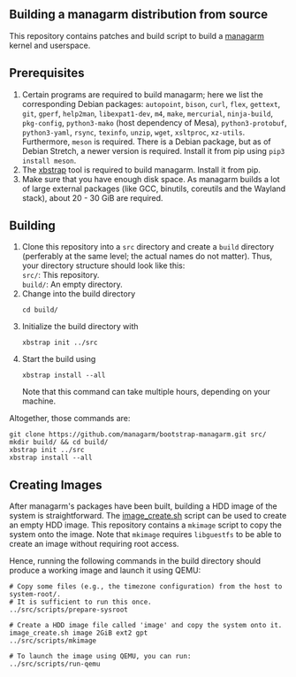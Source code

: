 
Building a managarm distribution from source
-------------

This repository contains patches and build script to build a [managarm](https://github.com/managarm/managarm) kernel and userspace.

## Prerequisites

1.  Certain programs are required to build managarm;
    here we list the corresponding Debian packages:
    `autopoint`, `bison`, `curl`, `flex`, `gettext`, `git`, `gperf`, `help2man`, `libexpat1-dev`, `m4`, `make`, `mercurial`, `ninja-build`, `pkg-config`, `python3-mako` (host dependency of Mesa), `python3-protobuf`, `python3-yaml`, `rsync`, `texinfo`, `unzip`,
	`wget`, `xsltproc`, `xz-utils`.
    Furthermore, `meson` is required. There is a Debian package, but as of Debian Stretch, a newer version is required.
    Install it from pip using `pip3 install meson`.
1.  The [xbstrap](https://github.com/managarm/xbstrap) tool is required to build managarm. Install it from pip.
1.  Make sure that you have enough disk space. As managarm builds a lot of large external packages
    (like GCC, binutils, coreutils and the Wayland stack), about 20 - 30 GiB are required.

## Building

1.  Clone this repository into a `src` directory and create a `build` directory
    (perferably at the same level; the actual names do not matter).
    Thus, your directory structure should look like this:<br>
    `src/`: This repository.<br>
    `build/`: An empty directory.
1.  Change into the build directory
    ```
    cd build/
    ```
1.  Initialize the build directory with
    ```
    xbstrap init ../src
    ```
1.  Start the build using
    ```
    xbstrap install --all
    ```
    Note that this command can take multiple hours, depending on your machine.

Altogether, those commands are:
```
git clone https://github.com/managarm/bootstrap-managarm.git src/
mkdir build/ && cd build/
xbstrap init ../src
xbstrap install --all
```

## Creating Images

After managarm's packages have been built, building a HDD image of the system
is straightforward. The [image_create.sh](https://gitlab.com/qookei/image_create) script
can be used to create an empty HDD image. This repository contains a `mkimage` script
to copy the system onto the image. Note that `mkimage` requires `libguestfs`
to be able to create an image without requiring root access.

Hence, running the following commands in the build directory
should produce a working image and launch it using QEMU:
```
# Copy some files (e.g., the timezone configuration) from the host to system-root/.
# It is sufficient to run this once.
../src/scripts/prepare-sysroot

# Create a HDD image file called 'image' and copy the system onto it.
image_create.sh image 2GiB ext2 gpt
../src/scripts/mkimage

# To launch the image using QEMU, you can run:
../src/scripts/run-qemu
```

